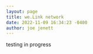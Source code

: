 ```yaml
---
layout: page
title: we.Link network
date: 2022-11-09 16:34:23 -0400
author: joe jenett
---
```

<p>testing in progress</p>
<div id='index'>
<script type="text/javascript" src="/we.Link/welink-variables.js"></script>
<script type="text/javascript" src="/we.Link/welink-index.js"></script>
</div>